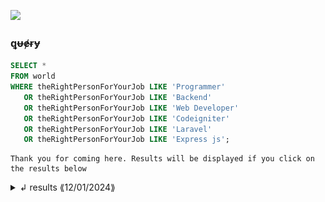 <a href="https://github.com/kikukeii"><img src="https://hits.seeyoufarm.com/api/count/incr/badge.svg?url=https%3A%2F%2Fgithub.com%2FkikuKeii&count_bg=%23000884&title_bg=%23569CED&icon=php.svg&icon_color=%23FFFFFF&title=Visited&edge_flat=true"/></a>

###  ꝗᵾɇɍɏ
```sql
SELECT *
FROM world
WHERE theRightPersonForYourJob LIKE 'Programmer'
   OR theRightPersonForYourJob LIKE 'Backend'
   OR theRightPersonForYourJob LIKE 'Web Developer'
   OR theRightPersonForYourJob LIKE 'Codeigniter'
   OR theRightPersonForYourJob LIKE 'Laravel'
   OR theRightPersonForYourJob LIKE 'Express js';

```

```
Thank you for coming here. Results will be displayed if you click on the results below
```

<details>
   <summary>↲ results ⟪12/01/2024⟫  </summary>

<h1 align="center">Hi 👋, I'm Miftakhuddin Falaki</h1>

<h3 align="center"><a href="#"><img src="https://readme-typing-svg.herokuapp.com?font=Poppies&weight=1000&pause=1000&color=EE4D2D&center=true&random=false&width=435&lines=I'm+Programmer;+Back-end+Developer;Web+Developer;Web+Application+Developer" alt="Typing SVG" /></a></h3> 

<details open>
   <summary><h3>About</h3></summary>
  
<p>👋 Hello! I am Miftakhuddin Falaki, a computer science graduate and web developer with a strong passion for creating creative solutions in the world of technology. With expertise in the Laravel and CodeIgniter 4 frameworks, as well as experience in Express.js, React.js, Next.js, Astro.js, and Jekyll, I am ready to bring innovation to every project. </p>

<p>💻 Proficient in programming languages such as PHP, SQL, and JavaScript, and experienced in using Rest API, I have successfully developed applications that are not only efficient but also aesthetic. My high learning speed allows me to continuously adapt to the latest technological advancements.</p>

<p>🤝 Additionally, my collaborative skills enable me to work well in teams, contributing maximally to achieve common goals. Explore my portfolio at https://kiki.my.id and https://github.com/kikuKeii?tab=repositories.</p>

<p>📧 If you have any opportunities or interesting projects, let's communicate at kiki@devkikinian.click. I am very enthusiastic about collaborating and bringing creative ideas to life. Let's together create positive change in the world of technology!</p>

<p>🔧 #WebDeveloper #TechEnthusiast #Innovation #Laravel #CodeIgniter #ReactJS #NextJS #ExpressJS #AstroJS #Jekyll</p>

<p>I <strike>hate</strike> Love codding.</p>

</details>


---

### 💻 Tech Stack:
<p class="has-line-data" data-line-start="0" data-line-end="1"><img src="https://img.shields.io/badge/kotlin-%237F52FF.svg?style=for-the-badge&amp;logo=kotlin&amp;logoColor=white" alt="Kotlin"> <img src="https://img.shields.io/badge/html5-%23E34F26.svg?style=for-the-badge&amp;logo=html5&amp;logoColor=white" alt="HTML5"> <img src="https://img.shields.io/badge/java-%23ED8B00.svg?style=for-the-badge&amp;logo=openjdk&amp;logoColor=white" alt="Java"> <img src="https://img.shields.io/badge/javascript-%23323330.svg?style=for-the-badge&amp;logo=javascript&amp;logoColor=%23F7DF1E" alt="JavaScript"> <img src="https://img.shields.io/badge/css3-%231572B6.svg?style=for-the-badge&amp;logo=css3&amp;logoColor=white" alt="CSS3"> <img src="https://img.shields.io/badge/php-%23777BB4.svg?style=for-the-badge&amp;logo=php&amp;logoColor=white" alt="PHP"> <img src="https://img.shields.io/badge/GoogleCloud-%234285F4.svg?style=for-the-badge&amp;logo=google-cloud&amp;logoColor=white" alt="Google Cloud"> <img src="https://img.shields.io/badge/github%20pages-121013?style=for-the-badge&amp;logo=github&amp;logoColor=white" alt="GithubPages"> <img src="https://img.shields.io/badge/firebase-%23039BE5.svg?style=for-the-badge&amp;logo=firebase" alt="Firebase"> <img src="https://img.shields.io/badge/vercel-%23000000.svg?style=for-the-badge&amp;logo=vercel&amp;logoColor=white" alt="Vercel"> <img src="https://img.shields.io/badge/heroku-%23430098.svg?style=for-the-badge&amp;logo=heroku&amp;logoColor=white" alt="Heroku"> <img src="https://img.shields.io/badge/netlify-%23000000.svg?style=for-the-badge&amp;logo=netlify&amp;logoColor=#00C7B7" alt="Netlify"> <img src="https://img.shields.io/badge/Flutter-%2302569B.svg?style=for-the-badge&amp;logo=Flutter&amp;logoColor=white" alt="Flutter"> <img src="https://img.shields.io/badge/express.js-%23404d59.svg?style=for-the-badge&amp;logo=express&amp;logoColor=%2361DAFB" alt="Express.js"> <img src="https://img.shields.io/badge/node.js-6DA55F?style=for-the-badge&amp;logo=node.js&amp;logoColor=white" alt="NodeJS"> <img src="https://img.shields.io/badge/CodeIgniter-%23EF4223.svg?style=for-the-badge&amp;logo=codeIgniter&amp;logoColor=white" alt="Code-Igniter"> <img src="https://img.shields.io/badge/bootstrap-%238511FA.svg?style=for-the-badge&amp;logo=bootstrap&amp;logoColor=white" alt="Bootstrap"> <img src="https://img.shields.io/badge/JWT-black?style=for-the-badge&amp;logo=JSON%20web%20tokens" alt="JWT"> <img src="https://img.shields.io/badge/Next-black?style=for-the-badge&amp;logo=next.js&amp;logoColor=white" alt="Next JS"> <img src="https://img.shields.io/badge/NPM-%23CB3837.svg?style=for-the-badge&amp;logo=npm&amp;logoColor=white" alt="NPM"> <img src="https://img.shields.io/badge/vue.js-%2335495e.svg?style=for-the-badge&amp;logo=vuedotjs&amp;logoColor=%234FC08D" alt="Vue.js"> <img src="https://img.shields.io/badge/apache-%23D42029.svg?style=for-the-badge&amp;logo=apache&amp;logoColor=white" alt="Apache"> <img src="https://img.shields.io/badge/mysql-%2300000f.svg?style=for-the-badge&amp;logo=mysql&amp;logoColor=white" alt="MySQL"> <img src="https://img.shields.io/badge/adobe%20photoshop-%2331A8FF.svg?style=for-the-badge&amp;logo=adobe%20photoshop&amp;logoColor=white" alt="Adobe Photoshop"> <img src="https://img.shields.io/badge/docker-%230db7ed.svg?style=for-the-badge&amp;logo=docker&amp;logoColor=white" alt="Docker"> <img src="https://img.shields.io/badge/Git-fc6d26?style=for-the-badge&amp;logo=git&amp;logoColor=white" alt="GIT"></p>

---

### 👾 Most used languages & 🔝 Top Contributed Repo

<picture>
  <!-- Dark mode -->
  <source media="(prefers-color-scheme: dark)" srcset="https://github-readme-stats.vercel.app/api/top-langs/?username=kikukeii&theme=algolia&hide_border=true&langs_count=5" />
  
  <!-- Light mode -->
  <source media="(prefers-color-scheme: light)" srcset="https://github-readme-stats.vercel.app/api/top-langs/?username=kikukeii&theme=flat&hide_border=true&langs_count=5" />
  
  <!-- Default fallback -->
  <img alt="GitHub Contributor Stats" src="https://github-readme-stats.vercel.app/api/top-langs/?username=kikukeii&theme=flat&hide_border=true&langs_count=5" />
</picture>

<picture>
  <!-- Dark mode -->
  <source media="(prefers-color-scheme: dark)" srcset="https://github-contributor-stats.vercel.app/api?username=kikukeii&limit=5&theme=algolia&combine_all_yearly_contributions=true" />
  
  <!-- Light mode -->
  <source media="(prefers-color-scheme: light)" srcset="https://github-contributor-stats.vercel.app/api?username=kikukeii&limit=5&theme=flat&combine_all_yearly_contributions=true" />
  
  <!-- Default fallback -->
  <img alt="GitHub Contributor Stats" src="https://github-contributor-stats.vercel.app/api?username=kikukeii&limit=5&theme=flat&combine_all_yearly_contributions=true" />
</picture>

---
### 🌐 Socials:
[![LinkedIn](https://img.shields.io/badge/LinkedIn-%230077B5.svg?logo=linkedin&logoColor=white)](https://linkedin.com/in/miftakhuddin-falaki)  <a href="https://twitter.com/kikukeii_" target="blank"><img src="https://img.shields.io/twitter/follow/kikukeii_?logo=twitter&style=for-the-badge" alt="kikukeii_" /></a>
---

<h3 align="left">💳 Support:</h3>
<p><a href="https://ko-fi.com/kikukeii"> <img align="left" src="https://cdn.ko-fi.com/cdn/kofi3.png?v=3" height="30" width="110" alt="kikukeii" /></a></p><br><br>

---

### 🤖 Github Contribution

<picture>
  <!-- Dark mode -->
  <source media="(prefers-color-scheme: dark)" srcset="profile-3d-contrib/profile-night-green.svg" />
  
  <!-- Light mode -->
  <source media="(prefers-color-scheme: light)" srcset="profile-3d-contrib/profile-green-animate.svg" />
  
  <!-- Default fallback -->
  <img alt="GitHub Contributor Stats" src="profile-3d-contrib/profile-green-animate.svg" />
</picture>

</details>
